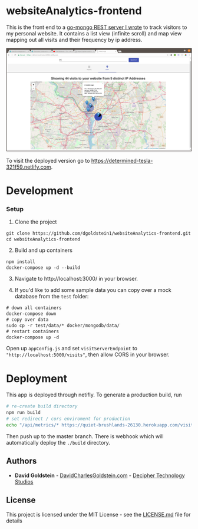 # websiteAnalytics-frontend

This is the front end to a [go-mongo REST server I wrote](https://github.com/dgoldstein1/websiteAnalytics-backend) to track visitors to my personal website. It contains a list view (infinite scroll) and map view mapping out all visits and their frequency by ip address.

![screenshot](screenshots/map-view.png)

To visit the deployed version go to https://determined-tesla-321f59.netlify.com.


# Development

### Setup

1. Clone the project

```
git clone https://github.com/dgoldstein1/websiteAnalytics-frontend.git
cd websiteAnalytics-frontend
```

2. Build and up containers

```
npm install
docker-compose up -d --build
```

3. Navigate to http://localhost:3000/ in your browser.

4. If you'd like to add some sample data you can copy over a mock database from the `test` folder:

```
# down all containers
docker-compose down
# copy over data
sudo cp -r test/data/* docker/mongodb/data/
# restart containers
docker-compose up -d
```

Open up `appConfig.js` and set `visitServerEndpoint` to `"http://localhost:5000/visits"`, then allow CORS in your browser.

# Deployment

This app is deployed through netifly. To generate a production build, run

```sh
# re-create build directory
npm run build
# set redirect / cors enviroment for production
echo "/api/metrics/* https://quiet-brushlands-26130.herokuapp.com/visits 200" >> ./build/_redirects
```

Then push up to the master branch. There is webhook which will automatically deploy the `./build` directory.

## Authors

* **David Goldstein** - [DavidCharlesGoldstein.com](http://www.davidcharlesgoldstein.com/) - [Decipher Technology Studios](http://deciphernow.com/)

## License

This project is licensed under the MIT License - see the [LICENSE.md](LICENSE.md) file for details
